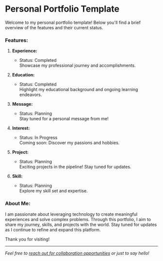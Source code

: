 # Personal Portfolio Template

Welcome to my personal portfolio template! Below you'll find a brief overview of the features and their current status.

### Features:

1. **Experience:**  
   - Status: Completed  
   Showcase my professional journey and accomplishments.

2. **Education:**  
   - Status: Completed  
   Highlight my educational background and ongoing learning endeavors.

3. **Message:**  
   - Status: Planning  
   Stay tuned for a personal message from me!

4. **Interest:**  
   - Status: In Progress  
   Coming soon: Discover my passions and hobbies.

5. **Project:**  
   - Status: Planning  
   Exciting projects in the pipeline! Stay tuned for updates.

6. **Skill:**  
   - Status: Planning  
   Explore my skill set and expertise.

### About Me:

I am passionate about leveraging technology to create meaningful experiences and solve complex problems. Through this portfolio, I aim to share my journey, skills, and projects with the world. Stay tuned for updates as I continue to refine and expand this platform.

Thank you for visiting!

---

*Feel free to [reach out for collaboration opportunities](mailto:skarluajitkas@gmail.com) or just to say hello!*
